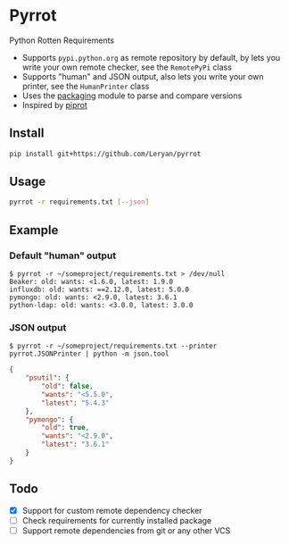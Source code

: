 # Pyrrot

Python Rotten Requirements

 * Supports `pypi.python.org` as remote repository by default, by lets you write your own remote checker, see the `RemotePyPi` class
 * Supports "human" and JSON output, also lets you write your own printer, see the `HumanPrinter` class
 * Uses the [packaging](https://github.com/pypa/packaging) module to parse and compare versions
 * Inspired by [piprot](https://github.com/sesh/piprot)

## Install

```bash
pip install git+https://github.com/Leryan/pyrrot
```

## Usage

```bash
pyrrot -r requirements.txt [--json]
```

## Example

### Default "human" output

```
$ pyrrot -r ~/someproject/requirements.txt > /dev/null
Beaker: old: wants: <1.6.0, latest: 1.9.0
influxdb: old: wants: ==2.12.0, latest: 5.0.0
pymongo: old: wants: <2.9.0, latest: 3.6.1
python-ldap: old: wants: <3.0.0, latest: 3.0.0
```

### JSON output

```
$ pyrrot -r ~/someproject/requirements.txt --printer pyrrot.JSONPrinter | python -m json.tool
```

```json
{
    "psutil": {
        "old": false,
        "wants": "<5.5.0",
        "latest": "5.4.3"
    },
    "pymongo": {
        "old": true,
        "wants": "<2.9.0",
        "latest": "3.6.1"
    }
}
```

## Todo

 * [x] Support for custom remote dependency checker
 * [ ] Check requirements for currently installed package
 * [ ] Support remote dependencies from git or any other VCS
